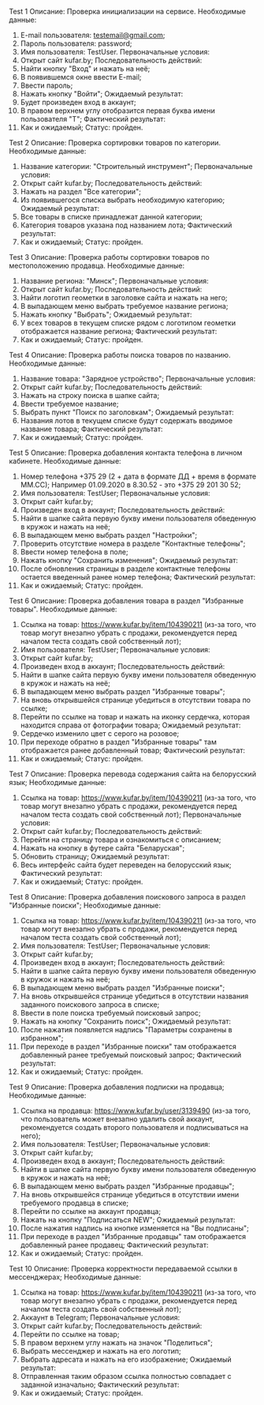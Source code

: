 Test 1
Описание: Проверка инициализации на сервисе.
Необходимые данные:
1) E-mail пользователя: testemail@gmail.com;
2) Пароль пользователя: password;
3) Имя пользователя: TestUser.
Первоначальные условия:
1) Открыт сайт kufar.by;
Последовательность действий:
1) Найти кнопку "Вход" и нажать на неё;
2) В появившемcя окне ввести E-mail;
3) Ввести пароль;
4) Нажать кнопку "Войти";
Ожидаемый результат:
1) Будет произведен вход в аккаунт;
2) В правом верхнем углу отобразится первая буква имени пользователя "T";
Фактический результат:
1) Как и ожидаемый;
Статус: пройден.

Test 2
Описание: Проверка сортировки товаров по категории.
Необходимые данные:
1) Название категории: "Строительный инструмент";
Первоначальные условия:
1) Открыт сайт kufar.by;
Последовательность действий:
1) Нажать на раздел "Все категории";
2) Из появившегося списка выбрать необходимую категорию;
Ожидаемый результат:
1) Все товары в списке принадлежат данной категории;
2) Категория товаров указана под названием лота;
Фактический результат:
1) Как и ожидаемый;
Статус: пройден.

Test 3
Описание: Проверка работы сортировки товаров по местоположению продавца.
Необходимые данные:
1) Название региона: "Минск";
Первоначальные условия:
1) Открыт сайт kufar.by;
Последовательность действий:
1) Найти логотип геометки в заголовке сайта и нажать на него;
2) В выпадающем меню выбрать требуемое название региона;
3) Нажать кнопку "Выбрать";
Ожидаемый результат:
1) У всех товаров в текущем списке рядом с логотипом геометки отображается название региона;
Фактический результат:
1) Как и ожидаемый;
Статус: пройден.

Test 4
Описание: Проверка работы поиска товаров по названию.
Необходимые данные:
1) Название товара: "Зарядное устройство";
Первоначальные условия:
1) Открыт сайт kufar.by;
Последовательность действий:
1) Нажать на строку поиска в шапке сайта;
2) Ввести требуемое название;
2) Выбрать пункт "Поиск по заголовкам";
Ожидаемый результат:
1) Названия лотов в текущем списке будут содержать вводимое название товара;
Фактический результат:
1) Как и ожидаемый;
Статус: пройден.

Test 5
Описание: Проверка добавления контакта телефона в личном кабинете.
Необходимые данные:
1) Номер телефона +375 29 (2 + дата в формате ДД + время в формате ММ.СС);
Например 01.09.2020 в 8.30.52 - это +375 29 201 30 52;
2) Имя пользователя: TestUser;
Первоначальные условия:
1) Открыт сайт kufar.by;
2) Произведен вход в аккаунт;
Последовательность действий:
1) Найти в шапке сайта первую букву имени пользователя обведенную в кружок и нажать на неё;
2) В выпадающем меню выбрать раздел "Настройки";
3) Проверить отсутствие номера в разделе "Контактные телефоны";
4) Ввести номер телефона в поле;
5) Нажать кнопку "Сохранить изменения";
Ожидаемый результат:
1) После обновления страницы в разделе контактные телефоны остается введенный ранее номер телефона;
Фактический результат:
1) Как и ожидаемый;
Статус: пройден.

Test 6
Описание: Проверка добавления товара в раздел "Избранные товары".
Необходимые данные:
1) Ссылка на товар: https://www.kufar.by/item/104390211
(из-за того, что товар могут внезапно убрать с продажи, рекомендуется перед началом теста создать свой собственный лот);
2) Имя пользователя: TestUser;
Первоначальные условия:
1) Открыт сайт kufar.by;
2) Произведен вход в аккаунт;
Последовательность действий:
1) Найти в шапке сайта первую букву имени пользователя обведенную в кружок и нажать на неё;
2) В выпадающем меню выбрать раздел "Избранные товары";
3) На вновь открывшейся странице убедиться в отсутствии товара по ссылке;
4) Перейти по ссылке на товар и нажать на иконку сердечка, которая находится справа от фотографии товара;
Ожидаемый результат:
1) Сердечко изменило цвет с серого на розовое;
2) При переходе обратно в раздел "Избранные товары" там отображается ранее добавленный товар;
Фактический результат:
1) Как и ожидаемый;
Статус: пройден.

Test 7
Описание: Проверка перевода содержания сайта на белоруccкий язык;
Необходимые данные:
1) Ссылка на товар: https://www.kufar.by/item/104390211
(из-за того, что товар могут внезапно убрать с продажи, рекомендуется перед началом теста создать свой собственный лот);
Первоначальные условия:
1) Открыт сайт kufar.by;
Последовательность действий:
1) Перейти на страницу товара и ознакомиться с описанием;
2) Нажать на кнопку в футере сайта "Беларуская";
3) Обновить страницу;
Ожидаемый результат:
1) Весь интерфейс сайта будет переведен на белорусский язык;
Фактический результат:
1) Как и ожидаемый;
Статус: пройден.

Test 8
Описание: Проверка добавления поискового запроса в раздел "Избранные поиски";
Необходимые данные:
1) Ссылка на товар: https://www.kufar.by/item/104390211
(из-за того, что товар могут внезапно убрать с продажи, рекомендуется перед началом теста создать свой собственный лот);
2) Имя пользователя: TestUser;
Первоначальные условия:
1) Открыт сайт kufar.by;
2) Произведен вход в аккаунт;
Последовательность действий:
1) Найти в шапке сайта первую букву имени пользователя обведенную в кружок и нажать на неё;
2) В выпадающем меню выбрать раздел "Избранные поиски";
3) На вновь открывшейся странице убедиться в отсутствии названия заданного поискового запроса в списке;
4) Ввести в поле поиска требуемый поисковый запрос;
5) Нажать на кнопку "Сохранить поиск";
Ожидаемый результат:
1) После нажатия появляется надпись "Параметры сохранены в избранном";
2) При переходе в раздел "Избранные поиски" там отображается добавленный ранее требуемый поисковый запрос;
Фактический результат:
1) Как и ожидаемый;
Статус: пройден.

Test 9
Описание: Проверка добавления подписки на продавца;
Необходимые данные:
1) Ссылка на продавца: https://www.kufar.by/user/3139490
(из-за того, что пользователь может внезапно удалить свой аккаунт, рекомендуется создать второго пользователя и подписываться на него);
2) Имя пользователя: TestUser;
Первоначальные условия:
1) Открыт сайт kufar.by;
2) Произведен вход в аккаунт;
Последовательность действий:
1) Найти в шапке сайта первую букву имени пользователя обведенную в кружок и нажать на неё;
2) В выпадающем меню выбрать раздел "Избранные продавцы";
3) На вновь открывшейся странице убедиться в отсутствии имени требуемого продавца в списке;
4) Перейти по ссылке на аккаунт продавца;
5) Нажать на кнопку "Подписаться NEW";
Ожидаемый результат:
1) После нажатия надпись на кнопке изменяется на "Вы подписаны";
2) При переходе в раздел "Избранные продавцы" там отображается добавленный ранее продавец;
Фактический результат:
1) Как и ожидаемый;
Статус: пройден.

Test 10
Описание: Проверка корректности передаваемой ссылки в мессенджерах;
Необходимые данные:
1) Ссылка на товар: https://www.kufar.by/item/104390211
(из-за того, что товар могут внезапно убрать с продажи, рекомендуется перед началом теста создать свой собственный лот);
2) Аккаунт в Telegram;
Первоначальные условия:
1) Открыт сайт kufar.by;
Последовательность действий:
1) Перейти по ссылке на товар;
2) В правом верхнем углу нажать на значок "Поделиться";
3) Выбрать мессенджер и нажать на его логотип;
4) Выбрать адресата и нажать на его изображение;
Ожидаемый результат:
1) Отправленная таким образом ссылка полностью совпадает с заданной изначально;
Фактический результат:
1) Как и ожидаемый;
Статус: пройден.
